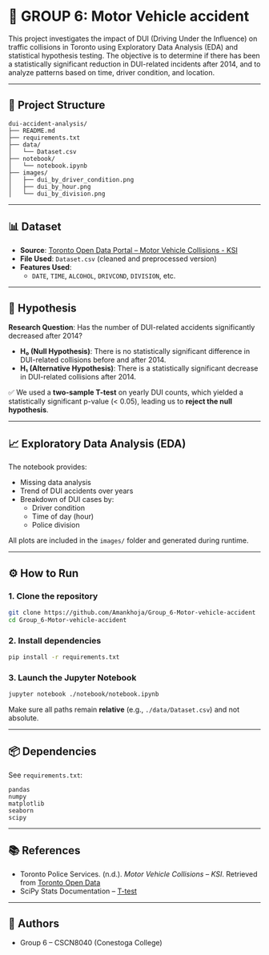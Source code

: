 # 🚗 GROUP 6: Motor Vehicle accident

This project investigates the impact of DUI (Driving Under the Influence) on traffic collisions in Toronto using Exploratory Data Analysis (EDA) and statistical hypothesis testing. The objective is to determine if there has been a statistically significant reduction in DUI-related incidents after 2014, and to analyze patterns based on time, driver condition, and location.

---

## 📁 Project Structure

```
dui-accident-analysis/
├── README.md
├── requirements.txt
├── data/
│   └── Dataset.csv
├── notebook/
│   └── notebook.ipynb
├── images/
│   ├── dui_by_driver_condition.png
│   ├── dui_by_hour.png
│   └── dui_by_division.png
```

---

## 📊 Dataset

- **Source**: [Toronto Open Data Portal – Motor Vehicle Collisions - KSI](https://open.toronto.ca/dataset/motor-vehicle-collisions-ksi/)
- **File Used**: `Dataset.csv` (cleaned and preprocessed version)
- **Features Used**:
  - `DATE`, `TIME`, `ALCOHOL`, `DRIVCOND`, `DIVISION`, etc.

---

## 🧪 Hypothesis

**Research Question**: Has the number of DUI-related accidents significantly decreased after 2014?

- **H₀ (Null Hypothesis)**: There is no statistically significant difference in DUI-related collisions before and after 2014.
- **H₁ (Alternative Hypothesis)**: There is a statistically significant decrease in DUI-related collisions after 2014.

✅ We used a **two-sample T-test** on yearly DUI counts, which yielded a statistically significant p-value (< 0.05), leading us to **reject the null hypothesis**.

---

## 📈 Exploratory Data Analysis (EDA)

The notebook provides:
- Missing data analysis
- Trend of DUI accidents over years
- Breakdown of DUI cases by:
  - Driver condition
  - Time of day (hour)
  - Police division

All plots are included in the `images/` folder and generated during runtime.

---

## ⚙️ How to Run

### 1. Clone the repository
```bash
git clone https://github.com/Amankhoja/Group_6-Motor-vehicle-accident
cd Group_6-Motor-vehicle-accident
```

### 2. Install dependencies
```bash
pip install -r requirements.txt
```

### 3. Launch the Jupyter Notebook
```bash
jupyter notebook ./notebook/notebook.ipynb
```

Make sure all paths remain **relative** (e.g., `./data/Dataset.csv`) and not absolute.

---

## 📦 Dependencies

See `requirements.txt`:

```
pandas
numpy
matplotlib
seaborn
scipy
```

---

## 📚 References

- Toronto Police Services. (n.d.). *Motor Vehicle Collisions – KSI*. Retrieved from [Toronto Open Data](https://open.toronto.ca/dataset/motor-vehicle-collisions-ksi/)
- SciPy Stats Documentation – [T-test](https://docs.scipy.org/doc/scipy/reference/generated/scipy.stats.ttest_ind.html)

---

## 👥 Authors

- Group 6 – CSCN8040 (Conestoga College)